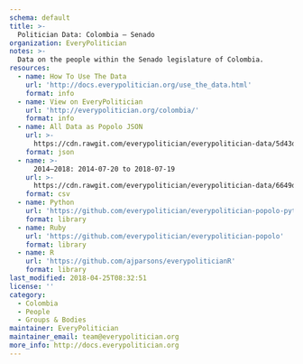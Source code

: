 ```yaml
---
schema: default
title: >-
  Politician Data: Colombia — Senado
organization: EveryPolitician
notes: >-
  Data on the people within the Senado legislature of Colombia.
resources:
  - name: How To Use The Data
    url: 'http://docs.everypolitician.org/use_the_data.html'
    format: info
  - name: View on EveryPolitician
    url: 'http://everypolitician.org/colombia/'
    format: info
  - name: All Data as Popolo JSON
    url: >-
      https://cdn.rawgit.com/everypolitician/everypolitician-data/5d43d589fff6ffc3d99b69016e85f65e33353e25/data/Colombia/Senate/ep-popolo-v1.0.json
    format: json
  - name: >-
      2014–2018: 2014-07-20 to 2018-07-19
    url: >-
      https://cdn.rawgit.com/everypolitician/everypolitician-data/6649db1c07c9e85c3fd824a1ef392b5be0a6199f/data/Colombia/Senate/term-2014.csv
    format: csv
  - name: Python
    url: 'https://github.com/everypolitician/everypolitician-popolo-python'
    format: library
  - name: Ruby
    url: 'https://github.com/everypolitician/everypolitician-popolo'
    format: library
  - name: R
    url: 'https://github.com/ajparsons/everypoliticianR'
    format: library
last_modified: 2018-04-25T08:32:51
license: ''
category:
  - Colombia
  - People
  - Groups & Bodies
maintainer: EveryPolitician
maintainer_email: team@everypolitician.org
more_info: http://docs.everypolitician.org
---
```

